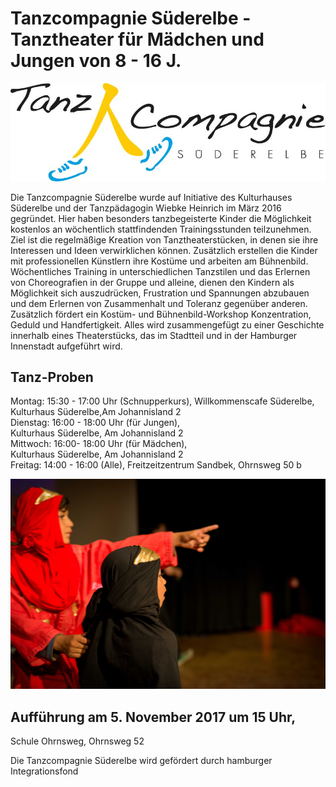 # Tanzcompagnie Süderelbe - Tanztheater für Mädchen und Jungen von 8 - 16 J. 

![](/img/Logo_Tanz_Compagnie_Final.jpg)

Die Tanzcompagnie Süderelbe wurde auf Initiative des Kulturhauses Süderelbe und der Tanzpädagogin Wiebke Heinrich 
im März 2016 gegründet. Hier haben besonders tanzbegeisterte Kinder die Möglichkeit kostenlos an wöchentlich stattfindenden 
Trainingsstunden teilzunehmen. Ziel ist die regelmäßige Kreation von Tanztheaterstücken, in denen sie ihre Interessen 
und Ideen verwirklichen können. Zusätzlich erstellen die Kinder mit professionellen Künstlern ihre Kostüme und arbeiten 
am Bühnenbild. Wöchentliches Training in unterschiedlichen Tanzstilen und das Erlernen von Choreografien in der Gruppe
und alleine, dienen den Kindern als Möglichkeit sich auszudrücken, Frustration und Spannungen abzubauen und dem Erlernen
von Zusammenhalt und Toleranz gegenüber anderen. Zusätzlich fördert ein Kostüm- und Bühnenbild-Workshop Konzentration, 
Geduld und Handfertigkeit. Alles wird zusammengefügt zu einer Geschichte innerhalb eines Theaterstücks,
das im Stadtteil und in der Hamburger Innenstadt aufgeführt wird.

## Tanz-Proben
Montag: 15:30 - 17:00 Uhr (Schnupperkurs), Willkommenscafe Süderelbe,  
Kulturhaus Süderelbe,Am Johannisland 2    
Dienstag: 16:00 - 18:00 Uhr (für Jungen),  
Kulturhaus Süderelbe, Am Johannisland 2    
Mittwoch: 16:00- 18:00 Uhr (für Mädchen),  
Kulturhaus Süderelbe, Am Johannisland 2    
Freitag: 14:00 - 16:00 (Alle), 
Freitzeitzentrum Sandbek, Ohrnsweg 50 b   

![](/img/Tanzcompagnie_17.jpg)

## Aufführung am 5. November 2017 um 15 Uhr,   
Schule Ohrnsweg, Ohrnsweg  52

Die Tanzcompagnie Süderelbe wird gefördert durch hamburger Integrationsfond

